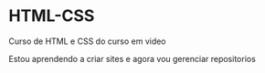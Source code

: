 # HTML-CSS
 Curso de HTML e CSS do curso em video
 
 Estou aprendendo a criar sites e agora vou gerenciar repositorios